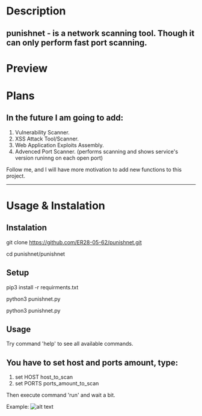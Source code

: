 # Description
punishnet - is a network scanning tool. 
Though it can only perform fast port scanning.
-----

# Preview


# Plans

In the future I am going to add:
-----
1. Vulnerability Scanner.
2. XSS Attack Tool/Scanner.
3. Web Application Exploits Assembly.
4. Advenced Port Scanner. 
  (performs scanning and shows service's version 
   runinng on each open port)

Follow me, and I will have more motivation to add new functions to this project.

--------------------------------------------------------------------------------

# Usage & Instalation

Instalation
---
git clone https://github.com/ER28-05-62/punishnet.git 

cd punishnet/punishnet

Setup
---
pip3 install -r requirments.txt 

python3 punishnet.py

python3 punishnet.py

Usage
---
Try command 'help' to see all available commands.

You have to set host and ports amount, type:
--
1. set HOST host_to_scan
2. set PORTS ports_amount_to_scan

Then execute command 'run' and wait a bit.

Example:
![alt text]()
